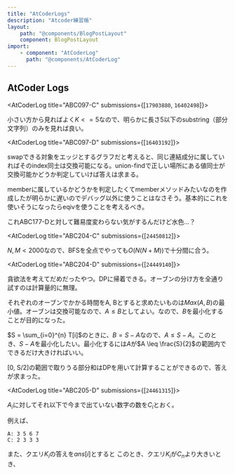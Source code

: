 ```yaml
---
title: "AtCoderLogs"
description: "Atcoder練習帳"
layout:
    path: "@components/BlogPostLayout"
    component: BlogPostLayout
import:
    - component: "AtCoderLog"
      path: "@components/AtCoderLog"
---
```


## AtCoder Logs

<AtCoderLog title="ABC097-C" submissions={[`17903880`, `16402498`]}>

小さい方から見ればよく$K <= 5$なので、明らかに長さ5以下のsubstring（部分文字列）のみを見れば良い。

</AtCoderLog>

<AtCoderLog title="ABC097-D" submissions={[`16403192`]}>

swapできる対象をエッジとするグラフだと考えると、同じ連結成分に属していればそのindex同士は交換可能になる。union-findで正しい場所にある値同士が交換可能かどうか判定していけば答えは求まる。

memberに属しているかどうかを判定したくてmemberメソッドみたいなのを作成したが明らかに遅いのでデバッグ以外に使うことはなさそう。基本的にこれを使いそうになったらeqivを使うことを考えるべき。

これABC177-Dと対して難易度変わらない気がするんだけど水色...？

</AtCoderLog>

<AtCoderLog title="ABC204-C" submissions={[`24450812`]}>

$N, M < 2000$なので、BFSを全点でやっても$O(N(N+M))$で十分間に合う。

</AtCoderLog>

<AtCoderLog title="ABC204-D" submissions={[`24449140`]}>

貪欲法を考えてだめだったやつ。DPに帰着できる。オーブンの分け方を全通り試すのは計算量的に無理。

それぞれのオーブンでかかる時間をA, Bとすると求めたいものは$Max(A, B)$の最小値。オーブンは交換可能なので、$A \leq B$としてよい。なので、$B$を最小化することが目的になった。

$S = \sum_{i=0}^{n} T[i]$のときに、$B = S - A$なので、$A \leq S - A$。このとき、$S - A$を最小化したい。最小化するには$A$が$A \leq \frac{S}{2}$の範囲内でできるだけ大きければいい。

[0, S/2]の範囲で取りうる部分和はDPを用いて計算することができるので、答えが求まった。

</AtCoderLog>

<AtCoderLog title="ABC205-D" submissions={[`24461315`]}>

$A_i$に対してそれ以下で今まで出ていない数字の数を$C_i$とおく。

例えば、

```
A: 3 5 6 7
C: 2 3 3 3
```

また、クエリ$K_i$の答えを$ans[i]$とすると
このとき、クエリ$K_i$が$C_n$より大きいとき、

</AtCoderLog>

